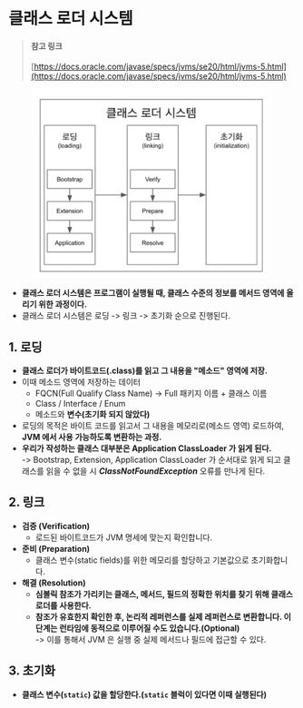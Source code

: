 # 클래스 로더 시스템

> #### 참고 링크&#x20;
>
> [https://docs.oracle.com/javase/specs/jvms/se20/html/jvms-5.html](https://docs.oracle.com/javase/specs/jvms/se20/html/jvms-5.html)

<figure><img src="../../../.gitbook/assets/image (56).png" alt=""><figcaption></figcaption></figure>

* **클래스 로더 시스템은 프로그램이  실행될 때, 클래스 수준의 정보를 메서드 영역에 올리기 위한 과정이다.**&#x20;
* 클래스 로더 시스템은 로딩 -> 링크 -> 초기화 순으로 진행된다.

## 1. 로딩

* **클래스 로더가 바이트코드(.class)를 읽고 그 내용을 "메소드" 영역에 저장.**
* 이때 메소드 영역에 저장하는 데이터
  * FQCN(Full Qualify Class Name) -> Full 패키지 이름 + 클래스 이름
  * Class / Interface / Enum
  * 메소드와 **변수(초기화 되지 않았다)**&#x20;
* 로딩의 목적은 바이트 코드를 읽고서 그 내용을 메모리로(메소드 영역) 로드하여, **JVM 에서 사용 가능하도록 변환하는 과정.**
* **우리가 작성하는 클래스 대부분은 Application ClassLoader 가 읽게 된다.**\
  \-> Bootstrap, Extension, Application ClassLoader 가 순서대로 읽게 되고 클래스를 읽을 수 없을 시 _**ClassNotFoundException**_ 오류를 만나게 된다.

## 2. 링크

* **검증 (Verification)**
  * 로드된 바이트코드가 JVM 명세에 맞는지 확인합니다.
* **준비 (Preparation)**
  * 클래스 변수(static fields)를 위한 메모리를 할당하고 기본값으로 초기화합니다.
* **해결 (Resolution)**
  * **심볼릭 참조가 가리키는 클래스, 메서드, 필드의 정확한 위치를 찾기 위해 클래스 로더를 사용한다.**&#x20;
  * **참조가 유효한지 확인한 후, 논리적 레퍼런스를 실제 레퍼런스로 변환합니다. 이 단계는 런타임에 동적으로 이루어질 수도 있습니다.(Optional)** \
    \-> 이를 통해서 JVM 은 실행 중 실제 메서드나 필드에 접근할 수 있다.&#x20;

## 3. 초기화

* **클래스 변수(`static`) 값을 할당한다.(`static` 블럭이 있다면 이때 실행된다)**

